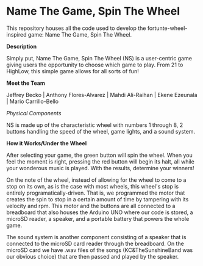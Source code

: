 # Name The Game, Spin The Wheel

This repository houses all the code used to develop the fortunte-wheel-inspired game: Name The Game, Spin The Wheel.


**Description**

Simply put, Name The Game, Spin The Wheel (NS) is a user-centric game giving users the opportunity to choose which
game to play. From 21 to HighLow, this simple game allows for all sorts of fun! 



**Meet the Team**

Jeffrey Becko | Anthony Flores-Alvarez | Mahdi Ali-Raihan | Ekene Ezeunala | Mario Carrillo-Bello 



*Physical Components*

NS is made up of the characteristic wheel with  numbers 1 through 8, 2 buttons handling the speed of the wheel,
game lights, and a sound system.

**How it Works/Under the Wheel**

After selecting your game, the green button will spin the wheel. When you feel the moment is right, pressing the
red button will begin its halt, all while your wonderous music is played. With the results, determine your winners!


On the note of the wheel, instead of allowing for the wheel to come to a stop on its own, as is the case with most wheels, this wheel's stop is entirely programatically-driven. That is, we programmed the motor that creates the spin to stop in a certain amount of time by tampering with its velocity and rpm. This motor and the buttons are all connected to a breadboard that also houses the Arduino UNO where our code is stored, a microSD reader, a speaker, and a portable battery that powers the whole game. 


The sound system is another component consisting of a speaker that is connected to the microSD card reader through
the breadboard. On the microSD card we have .wav files of the songs (KC&TheSunshineBand was our obvious choice) that
are then passed and played by the speaker. 

